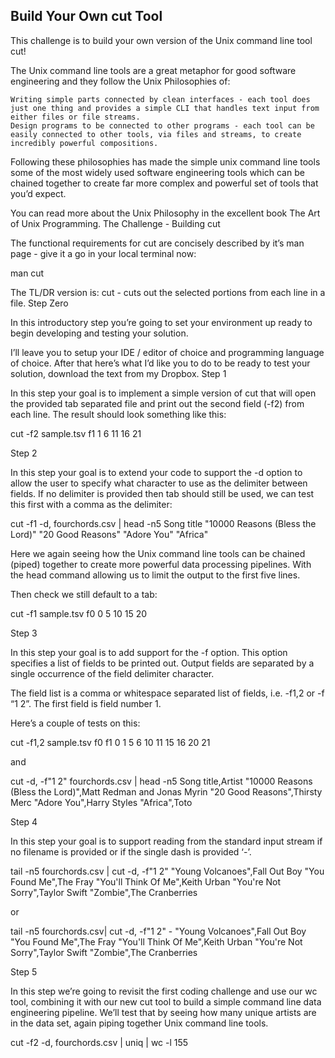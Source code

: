 ## Build Your Own cut Tool

This challenge is to build your own version of the Unix command line tool cut!

The Unix command line tools are a great metaphor for good software engineering and they follow the Unix Philosophies of:

    Writing simple parts connected by clean interfaces - each tool does just one thing and provides a simple CLI that handles text input from either files or file streams.
    Design programs to be connected to other programs - each tool can be easily connected to other tools, via files and streams, to create incredibly powerful compositions.

Following these philosophies has made the simple unix command line tools some of the most widely used software engineering tools which can be chained together to create far more complex and powerful set of tools that you’d expect.

You can read more about the Unix Philosophy in the excellent book The Art of Unix Programming.
The Challenge - Building cut

The functional requirements for cut are concisely described by it’s man page - give it a go in your local terminal now:

man cut

The TL/DR version is: cut - cuts out the selected portions from each line in a file.
Step Zero

In this introductory step you’re going to set your environment up ready to begin developing and testing your solution.

I’ll leave you to setup your IDE / editor of choice and programming language of choice. After that here’s what I’d like you to do to be ready to test your solution, download the text from my Dropbox.
Step 1

In this step your goal is to implement a simple version of cut that will open the provided tab separated file and print out the second field (-f2) from each line. The result should look something like this:

cut -f2 sample.tsv
f1
1
6
11
16
21

Step 2

In this step your goal is to extend your code to support the -d option to allow the user to specify what character to use as the delimiter between fields. If no delimiter is provided then tab should still be used, we can test this first with a comma as the delimiter:

cut -f1 -d, fourchords.csv | head -n5
Song title
"10000 Reasons (Bless the Lord)"
"20 Good Reasons"
"Adore You"
"Africa"

Here we again seeing how the Unix command line tools can be chained (piped) together to create more powerful data processing pipelines. With the head command allowing us to limit the output to the first five lines.

Then check we still default to a tab:

cut -f1 sample.tsv
f0
0
5
10
15
20

Step 3

In this step your goal is to add support for the -f option. This option specifies a list of fields to be printed out. Output fields are separated by a single occurrence of the field delimiter character.

The field list is a comma or whitespace separated list of fields, i.e. -f1,2 or -f “1 2”. The first field is field number 1.

Here’s a couple of tests on this:

cut -f1,2 sample.tsv
f0      f1
0       1
5       6
10      11
15      16
20      21

and

cut -d, -f"1 2" fourchords.csv | head -n5
Song title,Artist
"10000 Reasons (Bless the Lord)",Matt Redman and Jonas Myrin
"20 Good Reasons",Thirsty Merc
"Adore You",Harry Styles
"Africa",Toto

Step 4

In this step your goal is to support reading from the standard input stream if no filename is provided or if the single dash is provided ‘-’.

tail -n5 fourchords.csv | cut -d, -f"1 2"
"Young Volcanoes",Fall Out Boy
"You Found Me",The Fray
"You'll Think Of Me",Keith Urban
"You're Not Sorry",Taylor Swift
"Zombie",The Cranberries

or

tail -n5 fourchords.csv| cut -d, -f"1 2" -
"Young Volcanoes",Fall Out Boy
"You Found Me",The Fray
"You'll Think Of Me",Keith Urban
"You're Not Sorry",Taylor Swift
"Zombie",The Cranberries

Step 5

In this step we’re going to revisit the first coding challenge and use our wc tool, combining it with our new cut tool to build a simple command line data engineering pipeline. We’ll test that by seeing how many unique artists are in the data set, again piping together Unix command line tools.

cut -f2 -d, fourchords.csv | uniq | wc -l
155
